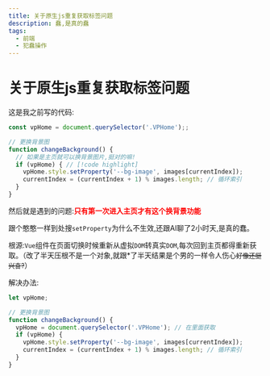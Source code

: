 ```yaml
---
title: 关于原生js重复获取标签问题
description: 蠢,是真的蠢
tags:
  - 前端
  - 犯蠢操作
---
```


# 关于原生js重复获取标签问题

这是我之前写的代码:

```js
const vpHome = document.querySelector('.VPHome');;

// 更换背景图
function changeBackground() {
  // 如果是主页就可以换背景图片,挺对的嘛!
  if (vpHome) { // [!code highlight]
    vpHome.style.setProperty('--bg-image', images[currentIndex]);
    currentIndex = (currentIndex + 1) % images.length; // 循环索引
  }
}
```

然后就是遇到的问题:**<span style="color:#FF0000;">只有第一次进入主页才有这个换背景功能</span>**

跟个憨憨一样到处搜`setProperty`为什么不生效,还跟AI聊了2小时天,是真的蠢。

根源:`Vue`组件在页面切换时候重新从虚拟`DOM`转真实`DOM`,每次回到主页都得重新获取。（改了半天压根不是一个对象,就跟*了半天结果是个男的一样令人伤心<span style="text-decoration:line-through; font-size:0.9em;">好像还挺兴奋?</span>）

解决办法:

```js
let vpHome;

// 更换背景图
function changeBackground() {
  vpHome = document.querySelector('.VPHome'); // 在里面获取
  if (vpHome) {
    vpHome.style.setProperty('--bg-image', images[currentIndex]);
    currentIndex = (currentIndex + 1) % images.length; // 循环索引
  }
}
```


